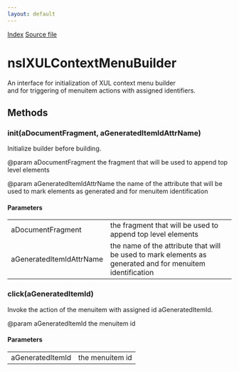 ```yaml
---
layout: default
---
```

<div id='links'><a href="../index.html">Index</a>
<a href="http://dxr.mozilla.org/mozilla-central/source/dom/xul/nsIXULContextMenuBuilder.idl">Source file</a>
</div>

# nsIXULContextMenuBuilder #
  
An interface for initialization of XUL context menu builder  
and for triggering of menuitem actions with assigned identifiers.  
  

## Methods ##

### init(aDocumentFragment, aGeneratedItemIdAttrName) ###
  
Initialize builder before building.  
  
@param aDocumentFragment the fragment that will be used to append top  
       level elements  
  
@param aGeneratedItemIdAttrName the name of the attribute that will be  
       used to mark elements as generated and for menuitem identification  
  

#### Parameters ####

<table>

<tr>
<td>aDocumentFragment</td>
<td>the fragment that will be used to append top  
       level elements  
</td>
</tr>

<tr>
<td>aGeneratedItemIdAttrName</td>
<td>the name of the attribute that will be  
       used to mark elements as generated and for menuitem identification  
</td>
</tr>

</table>

### click(aGeneratedItemId) ###
  
Invoke the action of the menuitem with assigned id aGeneratedItemId.  
  
@param aGeneratedItemId the menuitem id  
  

#### Parameters ####

<table>

<tr>
<td>aGeneratedItemId</td>
<td>the menuitem id  
</td>
</tr>

</table>
